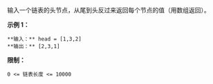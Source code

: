 输入一个链表的头节点，从尾到头反过来返回每个节点的值（用数组返回）。



**示例 1：**

    
    
    **输入：** head = [1,3,2]
    **输出：** [2,3,1]



**限制：**

`0 <= 链表长度 <= 10000`

